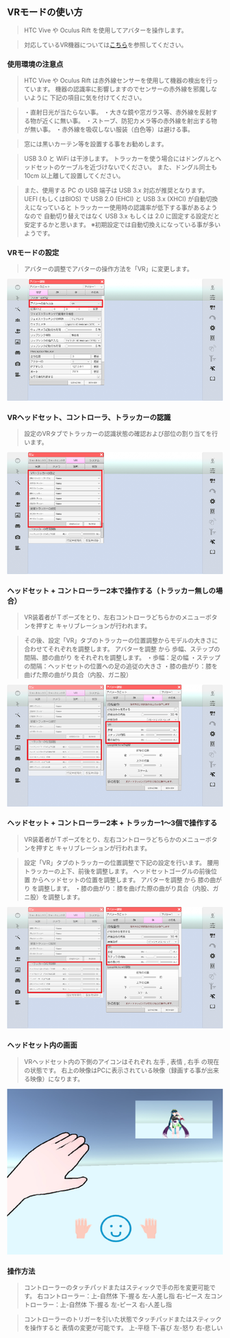 ## VRモードの使い方

>HTC Vive や Oculus Rift を使用してアバターを操作します。

>対応しているVR機器については[こちら](#equipment.md)を参照してください。


### 使用環境の注意点

>HTC Vive や Oculus Rift は赤外線センサーを使用して機器の検出を行っています。
>機器の認識率に影響しますのでセンサーの赤外線を邪魔しないように
>下記の項目に気を付けてください。

>・直射日光が当たらない事。
>・大きな鏡や窓ガラス等、赤外線を反射する物が近くに無い事。
>・ストーブ、防犯カメラ等の赤外線を射出する物が無い事。
>・赤外線を吸収しない服装（白色等）は避ける事。

>窓には黒いカーテン等を設置する事をお勧めします。

>USB 3.0 と WiFi は干渉します。
>トラッカーを使う場合にはドングルとヘッドセットのケーブルを近づけないでください。
>また、ドングル同士も 10cm 以上離して設置してください。

>また、使用する PC の USB 端子は USB 3.x 対応が推奨となります。
>UEFI (もしくはBIOS) で USB 2.0 (EHCI) と USB 3.x (XHCI) が自動切換えになっていると
>トラッカーー使用時の認識率が低下する事があるようなので
>自動切り替えではなく USB 3.x もしくは 2.0 に固定する設定だと安定するかと思います。
>※初期設定では自動切換えになっている事が多いようです。


### VRモードの設定

>アバターの調整でアバターの操作方法を「VR」に変更します。

![画像](image/vr_01.png "")


### VRヘッドセット、コントローラ、トラッカーの認識

>設定のVRタブでトラッカーの認識状態の確認および部位の割り当てを行います。


![画像](image/vr_02.png "")


### ヘッドセット + コントローラー2本で操作する（トラッカー無しの場合）

>VR装着者がＴポーズをとり、左右コントローラどちらかのメニューボタンを押すと
>キャリブレーションが行われます。

>その後、設定「VR」タブのトラッカーの位置調整からモデルの大きさに合わせてそれぞれを調整します。
>アバターを調整 から 歩幅、ステップの間隔、膝の曲がり をそれぞれを調整します。
>・歩幅：足の幅
>・ステップの間隔：ヘッドセットの位置への足の追従の大きさ
>・膝の曲がり：膝を曲げた際の曲がり具合（内股、ガニ股）

![画像](image/vr_03.png "")


### ヘッドセット + コントローラー2本 + トラッカー1～3個で操作する

>VR装着者がＴポーズをとり、左右コントローラどちらかのメニューボタンを押すと
>キャリブレーションが行われます。

>設定「VR」タブのトラッカーの位置調整で下記の設定を行います。
>腰用トラッカーの上下、前後を調整します。
>ヘッドセットゴーグルの前後位置 からヘッドセットの位置を調整します。
>アバターを調整 から 膝の曲がり を調整します。
>・膝の曲がり：膝を曲げた際の曲がり具合（内股、ガニ股）を調整します。

![画像](image/vr_04.png "")

### ヘッドセット内の画面

>VRヘッドセット内の下側のアイコンはそれぞれ 左手 , 表情 , 右手 の現在の状態です。
>右上の映像はPCに表示されている映像（録画する事が出来る映像）になります。

![画像](image/VR_Headset.jpg "")


### 操作方法

>コントローラーのタッチパッドまたはスティックで手の形を変更可能です。
>右コントローラー：上-自然体 下-握る 左-人差し指 右-ピース
>左コントローラー：上-自然体 下-握る 左-ピース 右-人差し指

>コントローラーのトリガーを引いた状態でタッチパッドまたはスティックを操作すると
>表情の変更が可能です。
>上-平穏 下-喜び 左-怒り 右-悲しい



